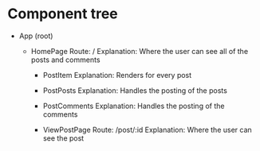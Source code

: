 # Component tree

- App (root)

  - HomePage
    Route: /
    Explanation: Where the user can see all of the posts and comments

    - PostItem
      Explanation: Renders for every post
    - PostPosts
      Explanation: Handles the posting of the posts
    - PostComments
      Explanation: Handles the posting of the comments

    - ViewPostPage
      Route: /post/:id
      Explanation: Where the user can see the post
